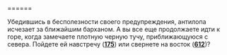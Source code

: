 ======

Убедившись в бесполезности своего предупреждения, антилопа исчезает за ближайшим барханом. А вы все еще продолжаете идти к горе, когда замечаете плотную черную тучу, приближающуюся с севера. Пойдете ей навстречу ([**175**](#n_175)) или свернете на восток ([**612**](#n_612))?

